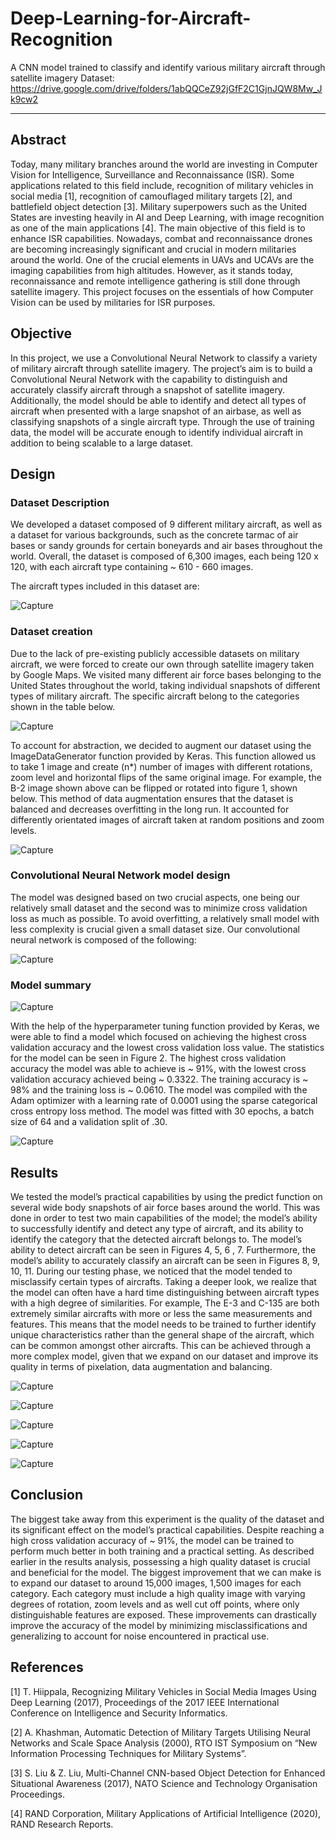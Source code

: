 # Deep-Learning-for-Aircraft-Recognition
A CNN model trained to classify and identify various military aircraft through satellite imagery
Dataset: https://drive.google.com/drive/folders/1abQQCeZ92jGfF2C1GjnJQW8Mw_Jk9cw2

-------------------------------------------------------------------------------------------------

## Abstract

Today, many military branches around the world are investing in Computer Vision for Intelligence, Surveillance and Reconnaissance (ISR). Some applications related to this field include, recognition of military vehicles in social media [1], recognition of camouflaged military targets [2], and battlefield object detection [3]. Military superpowers such as the United States are investing heavily in AI and Deep Learning, with image recognition as one of the main applications [4]. The main objective of this field is to enhance ISR capabilities. Nowadays, combat and reconnaissance drones are becoming increasingly significant and crucial in modern militaries around the world. One of the crucial elements in UAVs and UCAVs are the imaging capabilities from high altitudes. However, as it stands today, reconnaissance and remote intelligence gathering is still done through satellite imagery. This project focuses on the essentials of how Computer Vision can be used by militaries for ISR purposes.

## Objective

In this project, we use a Convolutional Neural Network to classify a variety of military aircraft through satellite imagery. The project’s aim is to build a Convolutional Neural Network with the capability to distinguish and accurately classify aircraft through a snapshot of satellite imagery.  Additionally, the model should be able to identify and detect all types of aircraft when presented with a large snapshot of an airbase, as well as classifying snapshots of a single aircraft type. Through the use of training data, the model will be accurate  enough to identify individual aircraft in addition to being scalable to a large dataset.

## Design

### **Dataset Description**

We developed a dataset composed of 9 different military aircraft, as well as a dataset for various backgrounds, such as the concrete tarmac of air bases or sandy grounds for certain boneyards and air bases throughout the world. Overall, the dataset is composed of 6,300 images, each being 120 x 120, with each aircraft type containing ~ 610 - 660 images.

The aircraft types included in this dataset are:

![Capture](https://user-images.githubusercontent.com/19809069/115973276-c1de3080-a521-11eb-885a-4bdfdebb1288.JPG)

### **Dataset creation**

Due to the lack of pre-existing publicly accessible datasets on military aircraft, we were forced to create our own through satellite imagery taken by Google Maps. We visited many different air force bases belonging to the United States throughout the world, taking individual snapshots of different types of military aircraft. The specific aircraft belong to the categories shown in the table below. 

![Capture](https://user-images.githubusercontent.com/19809069/115973223-58f6b880-a521-11eb-88ca-bd76ed276f21.JPG)


To account for abstraction, we decided to augment our dataset using the  ImageDataGenerator function provided by Keras. This function allowed us to take 1 image and create (n*) number of images with different rotations, zoom level and horizontal flips of the same original image. For example, the B-2 image shown above can be flipped or rotated into figure 1, shown below. This method of data augmentation ensures that the dataset is balanced and decreases overfitting in the long run. It accounted for differently orientated images of aircraft taken at random positions and zoom levels.

![Capture](https://user-images.githubusercontent.com/19809069/115973235-6d3ab580-a521-11eb-9df6-2494bc57a17a.JPG)

### **Convolutional Neural Network model design**

The model was designed based on two crucial aspects, one being  our relatively small dataset and the second was to minimize cross validation loss as much as possible. To avoid overfitting, a relatively small model with less complexity is crucial given a small dataset size. Our convolutional neural network is composed of the following:

![Capture](https://user-images.githubusercontent.com/19809069/115973253-880d2a00-a521-11eb-8d4a-64df9310180d.JPG)

### **Model summary**

![Capture](https://user-images.githubusercontent.com/19809069/115973258-99563680-a521-11eb-96d1-4c93e491fb84.JPG)


With the help of the hyperparameter tuning  function provided by Keras, we were able to find a model which focused on achieving the highest cross validation accuracy and the lowest cross validation loss value.  The statistics for the model can be seen in Figure 2. The highest cross validation accuracy the model was able to achieve is ~ 91%, with the lowest cross validation accuracy achieved being ~ 0.3322. The training accuracy is ~ 98% and the training loss is ~ 0.0610. The model was compiled with the Adam optimizer with a learning rate of 0.0001 using the sparse categorical cross entropy loss method. The model was fitted with 30 epochs, a batch size of 64 and a validation split of .30.

![Capture](https://user-images.githubusercontent.com/19809069/115973270-aa06ac80-a521-11eb-956f-ac18f40f731e.JPG)

## Results

We tested the model’s practical capabilities by using the predict function on several wide body snapshots of air force bases around the world. This was done in order to test two main capabilities of the model; the model’s ability to successfully identify and detect any type of aircraft, and its ability to identify the category that the detected aircraft belongs to. The model’s ability to detect aircraft can be seen in Figures 4, 5, 6 , 7. Furthermore, the model’s ability to accurately classify an aircraft can be seen in Figures 8, 9, 10, 11. During our testing phase, we noticed that the model tended to misclassify certain types of aircrafts. Taking a deeper look, we realize that the model can often have a hard time distinguishing between aircraft types with a high degree of similarities. For example, The E-3 and C-135 are both extremely similar aircrafts with more or less the same measurements and features. This means that the model needs to be trained to further identify unique characteristics rather than the general shape of the aircraft, which can be common amongst other aircrafts. This can be achieved through a more complex model, given that we expand on our dataset and improve its quality in terms of pixelation, data augmentation and balancing. 

![Capture](https://user-images.githubusercontent.com/19809069/115973342-521c7580-a522-11eb-84fc-b7b7aa8812d5.JPG)

![Capture](https://user-images.githubusercontent.com/19809069/115973333-3b761e80-a522-11eb-8fe2-e1f9fb8f1a58.JPG)

![Capture](https://user-images.githubusercontent.com/19809069/115973316-079af900-a522-11eb-8739-a2370ec4ccb5.JPG)

![Capture](https://user-images.githubusercontent.com/19809069/115973323-1d102300-a522-11eb-9a92-c13b67382829.JPG)

![Capture](https://user-images.githubusercontent.com/19809069/115973330-2b5e3f00-a522-11eb-9ff2-823d32ee25b2.JPG)


## Conclusion

The biggest take away from this experiment is the quality of the dataset and its significant effect on the model’s practical capabilities. Despite reaching a high cross validation accuracy of ~ 91%, the model can be trained to perform much better in both training and a practical setting. As described earlier in the results analysis, possessing a high quality dataset is crucial and beneficial for the model. The biggest improvement that we can make is to expand our dataset to around 15,000 images, 1,500 images for each category. Each category must include a high quality image with varying degrees of rotation, zoom levels and as well cut off points, where only distinguishable features are exposed. These improvements can drastically improve the accuracy of the model by minimizing misclassifications and generalizing to account for noise encountered in practical use.


## References

[1] T. Hiippala, Recognizing Military Vehicles in Social Media Images Using Deep Learning (2017), Proceedings of the 2017 IEEE International Conference on Intelligence and Security Informatics.

[2] A. Khashman, Automatic Detection of Military Targets Utilising Neural Networks and Scale Space Analysis (2000), RTO IST Symposium on “New Information Processing Techniques for Military Systems”.

[3] S. Liu & Z. Liu, Multi-Channel CNN-based Object Detection for Enhanced Situational Awareness (2017), NATO Science and Technology Organisation Proceedings.

[4] RAND Corporation, Military Applications of Artificial Intelligence (2020), RAND Research Reports.

